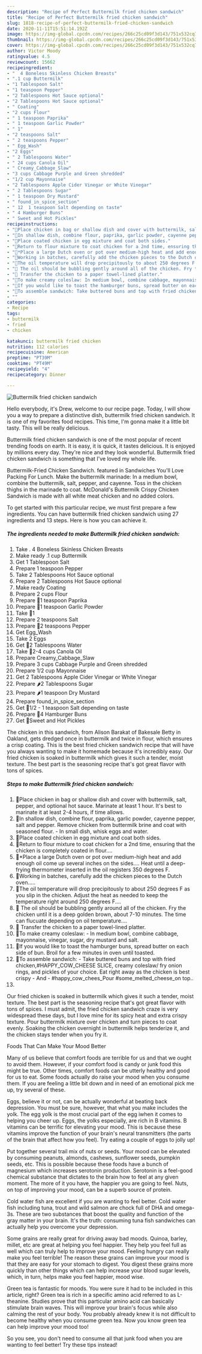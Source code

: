 ```yaml
---
description: "Recipe of Perfect Buttermilk fried chicken sandwich"
title: "Recipe of Perfect Buttermilk fried chicken sandwich"
slug: 1818-recipe-of-perfect-buttermilk-fried-chicken-sandwich
date: 2020-11-11T15:51:14.192Z
image: https://img-global.cpcdn.com/recipes/266c25cd09f3d143/751x532cq70/buttermilk-fried-chicken-sandwich-recipe-main-photo.jpg
thumbnail: https://img-global.cpcdn.com/recipes/266c25cd09f3d143/751x532cq70/buttermilk-fried-chicken-sandwich-recipe-main-photo.jpg
cover: https://img-global.cpcdn.com/recipes/266c25cd09f3d143/751x532cq70/buttermilk-fried-chicken-sandwich-recipe-main-photo.jpg
author: Victor Moody
ratingvalue: 4.5
reviewcount: 15662
recipeingredient:
- "  4 Boneless Skinless Chicken Breasts"
- ".1 cup Buttermilk"
- "1 Tablespoon Salt"
- "1 teaspoon Pepper"
- "2 Tablespoons Hot Sauce optional"
- "2 Tablespoons Hot Sauce optional"
- " Coating"
- "2 cups Flour"
- " 1 teaspoon Paprika"
- " 1 teaspoon Garlic Powder"
- " 1"
- "2 teaspoons Salt"
- " 2 teaspoons Pepper"
- " Egg_Wash"
- "2 Eggs"
- " 2 Tablespoons Water"
- " 24 cups Canola Oil"
- " Creamy_Cabbage_Slaw"
- "3 cups Cabbage Purple and Green shredded"
- "1/2 cup Mayonnaise"
- "2 Tablespoons Apple Cider Vinegar or White Vinegar"
- " 2 Tablespoons Sugar"
- " 1 teaspoon Dry Mustard"
- " found_in_spice_section"
- " 12  1 teaspoon Salt depending on taste"
- " 4 Hamburger Buns"
- " Sweet and Hot Pickles"
recipeinstructions:
- "🍔Place chicken in bag or shallow dish and cover with buttermilk, salt, pepper, and optional hot sauce. Marinate at least 1 hour. It&#39;s best to marinate it at least 2-4 hours, if time allows."
- "🍔In shallow dish, combine flour, paprika, garlic powder, cayenne pepper, salt and pepper. Remove chicken from buttermilk brine and coat with seasoned flour. In small dish, whisk eggs and water."
- "🍔Place coated chicken in egg mixture and coat both sides."
- "🍔Return to flour mixture to coat chicken for a 2nd time, ensuring that the chicken is completely coated in flour...."
- "🍔*Place a large Dutch oven or pot over medium-high heat and add enough oil come up several inches on the sides.... Heat until a deep-frying thermometer inserted in the oil registers 350 degrees F."
- "🍔Working in batches, carefully add the chicken pieces to the Dutch oven....."
- "🍔The oil temperature will drop precipitously to about 250 degrees F as you slip in the chicken. Adjust the heat as needed to keep the temperature right around 250 degrees F...."
- "🍔 The oil should be bubbling gently around all of the chicken. Fry the chicken until it is a deep golden brown, about 7-10 minutes. The time can flucuate depending on oil temperature...."
- "🍔 Transfer the chicken to a paper towel-lined platter."
- "🍔To make creamy coleslaw: In medium bowl, combine cabbage, mayonnaise, vinegar, sugar, dry mustard and salt."
- "🍔If you would like to toast the hamburger buns, spread butter on each side of bun. Broil for a few minutes in oven until toasted."
- "🍔To assemble sandwich: Take buttered buns and top with fried chicken,#HAPPY_COW_CHEESE SLICE, creamy coleslaw/ fry onion rings, and pickles of your choice. Eat right away as the chicken is best crispy And #happy_cow_chees_Pour #some_melted_cheese_on top.."
- ""
categories:
- Recipe
tags:
- buttermilk
- fried
- chicken

katakunci: buttermilk fried chicken 
nutrition: 112 calories
recipecuisine: American
preptime: "PT39M"
cooktime: "PT49M"
recipeyield: "4"
recipecategory: Dinner

---
```



![Buttermilk fried chicken sandwich](https://img-global.cpcdn.com/recipes/266c25cd09f3d143/751x532cq70/buttermilk-fried-chicken-sandwich-recipe-main-photo.jpg)

Hello everybody, it's Drew, welcome to our recipe page. Today, I will show you a way to prepare a distinctive dish, buttermilk fried chicken sandwich. It is one of my favorites food recipes. This time, I'm gonna make it a little bit tasty. This will be really delicious.

Buttermilk fried chicken sandwich is one of the most popular of recent trending foods on earth. It is easy, it is quick, it tastes delicious. It is enjoyed by millions every day. They're nice and they look wonderful. Buttermilk fried chicken sandwich is something that I've loved my whole life.

Buttermilk-Fried Chicken Sandwich. featured in Sandwiches You&#39;ll Love Packing For Lunch. Make the buttermilk marinade: In a medium bowl, combine the buttermilk, salt, pepper, and cayenne. Toss in the chicken thighs in the marinade to coat. McDonald&#39;s Buttermilk Crispy Chicken Sandwich is made with all white meat chicken and no added colors.


To get started with this particular recipe, we must first prepare a few ingredients. You can have buttermilk fried chicken sandwich using 27 ingredients and 13 steps. Here is how you can achieve it.

<!--inarticleads1-->

##### The ingredients needed to make Buttermilk fried chicken sandwich:

1. Take  . 4 Boneless Skinless Chicken Breasts
1. Make ready .1 cup Buttermilk
1. Get 1 Tablespoon Salt
1. Prepare 1 teaspoon Pepper
1. Take 2 Tablespoons Hot Sauce optional
1. Prepare 2 Tablespoons Hot Sauce optional
1. Make ready  Coating
1. Prepare 2 cups Flour
1. Prepare  🍔1 teaspoon Paprika
1. Prepare  🍔1 teaspoon Garlic Powder
1. Take  🍔1
1. Prepare 2 teaspoons Salt
1. Prepare  🍔2 teaspoons Pepper
1. Get  Egg_Wash
1. Take 2 Eggs
1. Get  🍔2 Tablespoons Water
1. Take  🍔2-4 cups Canola Oil
1. Prepare  Creamy_Cabbage_Slaw
1. Prepare 3 cups Cabbage Purple and Green shredded
1. Prepare 1/2 cup Mayonnaise
1. Get 2 Tablespoons Apple Cider Vinegar or White Vinegar
1. Prepare  🌶️2 Tablespoons Sugar
1. Prepare  🌶️1 teaspoon Dry Mustard
1. Prepare  found_in_spice_section
1. Get  🍔1/2 - 1 teaspoon Salt depending on taste
1. Prepare  🍔4 Hamburger Buns
1. Get  🍔Sweet and Hot Pickles


The chicken in this sandwich, from Alison Barakat of Bakesale Betty in Oakland, gets dredged once in buttermilk and twice in flour, which ensures a crisp coating. This is the best fried chicken sandwich recipe that will have you always wanting to make it homemade because it&#39;s incredibly easy. Our fried chicken is soaked in buttermilk which gives it such a tender, moist texture. The best part is the seasoning recipe that&#39;s got great flavor with tons of spices. 

<!--inarticleads2-->

##### Steps to make Buttermilk fried chicken sandwich:

1. 🍔Place chicken in bag or shallow dish and cover with buttermilk, salt, pepper, and optional hot sauce. Marinate at least 1 hour. It&#39;s best to marinate it at least 2-4 hours, if time allows.
1. 🍔In shallow dish, combine flour, paprika, garlic powder, cayenne pepper, salt and pepper. Remove chicken from buttermilk brine and coat with seasoned flour. - In small dish, whisk eggs and water.
1. 🍔Place coated chicken in egg mixture and coat both sides.
1. 🍔Return to flour mixture to coat chicken for a 2nd time, ensuring that the chicken is completely coated in flour....
1. 🍔*Place a large Dutch oven or pot over medium-high heat and add enough oil come up several inches on the sides.... Heat until a deep-frying thermometer inserted in the oil registers 350 degrees F.
1. 🍔Working in batches, carefully add the chicken pieces to the Dutch oven.....
1. 🍔The oil temperature will drop precipitously to about 250 degrees F as you slip in the chicken. Adjust the heat as needed to keep the temperature right around 250 degrees F....
1. 🍔 The oil should be bubbling gently around all of the chicken. Fry the chicken until it is a deep golden brown, about 7-10 minutes. The time can flucuate depending on oil temperature....
1. 🍔 Transfer the chicken to a paper towel-lined platter.
1. 🍔To make creamy coleslaw: - In medium bowl, combine cabbage, mayonnaise, vinegar, sugar, dry mustard and salt.
1. 🍔If you would like to toast the hamburger buns, spread butter on each side of bun. Broil for a few minutes in oven until toasted.
1. 🍔To assemble sandwich: - Take buttered buns and top with fried chicken,#HAPPY_COW_CHEESE SLICE, creamy coleslaw/ fry onion rings, and pickles of your choice. Eat right away as the chicken is best crispy - And - #happy_cow_chees_Pour #some_melted_cheese_on top..
1. 


Our fried chicken is soaked in buttermilk which gives it such a tender, moist texture. The best part is the seasoning recipe that&#39;s got great flavor with tons of spices. I must admit, the fried chicken sandwich craze is very widespread these days, but I love mine for its spicy heat and extra crispy texture. Pour buttermilk mixture over chicken and turn pieces to coat evenly. Soaking the chicken overnight in buttermilk helps tenderize it, and the chicken stays tender when you fry it. 

Foods That Can Make Your Mood Better


Many of us believe that comfort foods are terrible for us and that we ought to avoid them. However, if your comfort food is candy or junk food this might be true. Other times, comfort foods can be utterly healthy and good for us to eat. Some foods actually do raise your mood when you consume them. If you are feeling a little bit down and in need of an emotional pick me up, try several of these.

Eggs, believe it or not, can be actually wonderful at beating back depression. You must be sure, however, that what you make includes the yolk. The egg yolk is the most crucial part of the egg iwhen it comes to helping you cheer up. Eggs, the yolks especially, are rich in B vitamins. B vitamins can be terrific for elevating your mood. This is because these vitamins improve the function of your brain's neural transmitters (the parts of the brain that affect how you feel). Try eating a couple of eggs to jolly up!

Put together several trail mix of nuts or seeds. Your mood can be elevated by consuming peanuts, almonds, cashews, sunflower seeds, pumpkin seeds, etc. This is possible because these foods have a bunch of magnesium which increases serotonin production. Serotonin is a feel-good chemical substance that dictates to the brain how to feel at any given moment. The more of it you have, the happier you are going to feel. Nuts, on top of improving your mood, can be a superb source of protein.

Cold water fish are excellent if you are wanting to feel better. Cold water fish including tuna, trout and wild salmon are chock full of DHA and omega-3s. These are two substances that boost the quality and function of the gray matter in your brain. It's the truth: consuming tuna fish sandwiches can actually help you overcome your depression. 

Some grains are really great for driving away bad moods. Quinoa, barley, millet, etc are great at helping you feel happier. They help you feel full as well which can truly help to improve your mood. Feeling hungry can really make you feel terrible! The reason these grains can improve your mood is that they are easy for your stomach to digest. You digest these grains more quickly than other things which can help increase your blood sugar levels, which, in turn, helps make you feel happier, mood wise.

Green tea is fantastic for moods. You were sure it had to be included in this article, right? Green tea is rich in a specific amino acid referred to as L-theanine. Studies prove that this particular amino acid can basically stimulate brain waves. This will improve your brain's focus while also calming the rest of your body. You probably already knew it is not difficult to become healthy when you consume green tea. Now you know green tea can help improve your mood too!

So you see, you don't need to consume all that junk food when you are wanting to feel better! Try  these tips  instead!

